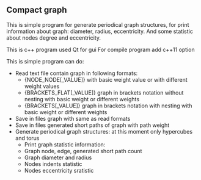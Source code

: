 ## Compact graph

This is simple program for generate periodical graph structures,
for print information about graph: diameter, radius, eccentricity.
And some statistic about nodes degree and eccentricity.

This is c++ program used Qt for gui
For compile program add c++11 option


This is simple program can do: 
*   Read text file contain graph in following formats:
    * \{NODE_NODE\[_VALUE\]\} with basic weight value or with different weight values
    * \{BRACKETS_FLAT\[_VALUE\]\} graph in brackets notation without nesting with basic weight or different weights
    * \{BRACKETS\[_VALUE\]\} graph in brackets notation with nesting with basic weight or different weights
*   Save in files graph with same as read formats
*   Save in files generated short paths of graph with path weight
*   Generate periodical graph structures: at this moment only hypercubes and torus
    * Print graph statistic information: 
    * Graph node, edge, generated short path count
    * Graph diameter and radius
    * Nodes indents statistic
    * Nodes eccentricity sratistic
